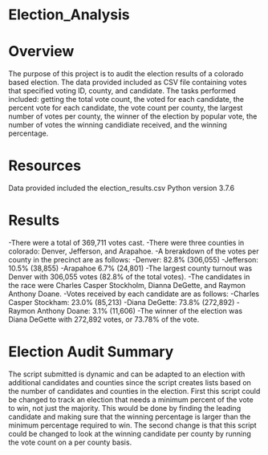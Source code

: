 # Election_Analysis

# Overview
The purpose of this project is to audit the election results of a colorado based election. The data provided included as CSV file containing votes that specified voting ID, county, and candidate. The tasks performed included: getting the total vote count, the voted for each candidate, the percent vote for each candidate, the vote count per county, the largest number of votes per county, the winner of the election by popular vote, the number of votes the winning candidiate received, and the winning percentage. 

# Resources
Data provided included the election_results.csv
Python version 3.7.6

# Results
-There were a total of 369,711 votes cast.
-There were three counties in colorado: Denver, Jefferson, and Arapahoe.
-A brerakdown of the votes per county in the precinct are as follows:
-Denver: 82.8% (306,055)
-Jefferson: 10.5% (38,855)
-Arapahoe 6.7% (24,801)
-The largest county turnout was Denver with 306,055 votes (82.8% of the total votes).
-The candidates in the race were Charles Casper Stockholm, Dianna DeGette, and Raymon Anthony Doane.
-Votes received by each candidate are as follows:
-Charles Casper Stockham:  23.0% (85,213)
-Diana DeGette:  73.8% (272,892)
-Raymon Anthony Doane:  3.1% (11,606)
-The winner of the election was Diana DeGette with 272,892 votes, or 73.78% of the vote. 

# Election Audit Summary
The script submitted is dynamic and can be adapted to an election with additional candidates and counties since the script creates lists based on the number of candidates and counties in the election. 
First this script could be changed to track an election that needs a minimum percent of the vote to win, not just the majority. This would be done by finding the leading candidate and making sure that the winning percentage is larger than the minimum percentage required to win. 
The second change is that this script could be changed to look at the winning candidate per county by running the vote count on a per county basis.   
